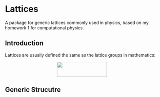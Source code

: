 # Lattices
A package for generic lattices commonly used in physics, based on my homework 1 for computational physics.

## Introduction
Lattices are usually defined the same as the lattice groups in mathematics:

<p align="center"><img src="/tex/b2255bc1b1bcbb2c68e88e06cceed82f.svg?invert_in_darkmode&sanitize=true" align=middle width=163.68238755pt height=49.315569599999996pt/></p>

## Generic Strucutre
